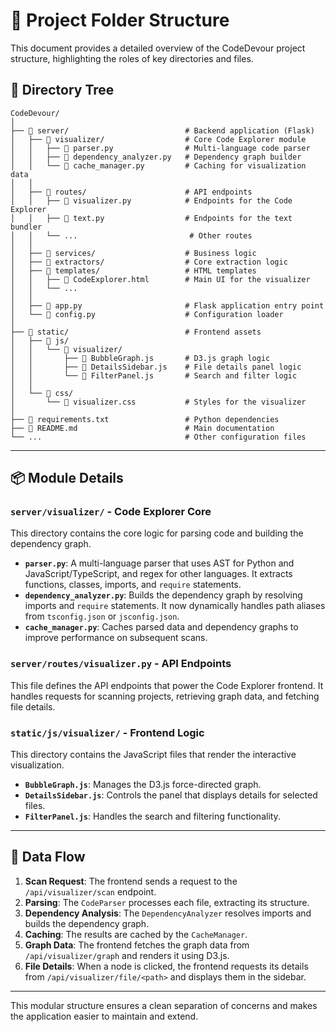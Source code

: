 # 📂 Project Folder Structure

This document provides a detailed overview of the CodeDevour project structure, highlighting the roles of key directories and files.

## 🌳 Directory Tree

```
CodeDevour/
│
├── 📁 server/                          # Backend application (Flask)
│   ├── 📁 visualizer/                  # Core Code Explorer module
│   │   ├── 📄 parser.py                # Multi-language code parser
│   │   ├── 📄 dependency_analyzer.py   # Dependency graph builder
│   │   └── 📄 cache_manager.py         # Caching for visualization data
│   │
│   ├── 📁 routes/                      # API endpoints
│   │   ├── 📄 visualizer.py            # Endpoints for the Code Explorer
│   │   ├── 📄 text.py                  # Endpoints for the text bundler
│   │   └── ...                         # Other routes
│   │
│   ├── 📁 services/                    # Business logic
│   ├── 📁 extractors/                  # Core extraction logic
│   ├── 📁 templates/                   # HTML templates
│   │   ├── 📄 CodeExplorer.html        # Main UI for the visualizer
│   │   └── ...
│   │
│   ├── 📄 app.py                       # Flask application entry point
│   └── 📄 config.py                    # Configuration loader
│
├── 📁 static/                          # Frontend assets
│   ├── 📁 js/
│   │   └── 📁 visualizer/
│   │       ├── 📄 BubbleGraph.js       # D3.js graph logic
│   │       ├── 📄 DetailsSidebar.js    # File details panel logic
│   │       └── 📄 FilterPanel.js       # Search and filter logic
│   │
│   └── 📁 css/
│       └── 📄 visualizer.css           # Styles for the visualizer
│
├── 📄 requirements.txt                 # Python dependencies
├── 📄 README.md                        # Main documentation
└── ...                                # Other configuration files
```

---

## 📦 Module Details

### `server/visualizer/` - Code Explorer Core

This directory contains the core logic for parsing code and building the dependency graph.

- **`parser.py`**: A multi-language parser that uses AST for Python and JavaScript/TypeScript, and regex for other languages. It extracts functions, classes, imports, and `require` statements.
- **`dependency_analyzer.py`**: Builds the dependency graph by resolving imports and `require` statements. It now dynamically handles path aliases from `tsconfig.json` or `jsconfig.json`.
- **`cache_manager.py`**: Caches parsed data and dependency graphs to improve performance on subsequent scans.

### `server/routes/visualizer.py` - API Endpoints

This file defines the API endpoints that power the Code Explorer frontend. It handles requests for scanning projects, retrieving graph data, and fetching file details.

### `static/js/visualizer/` - Frontend Logic

This directory contains the JavaScript files that render the interactive visualization.

- **`BubbleGraph.js`**: Manages the D3.js force-directed graph.
- **`DetailsSidebar.js`**: Controls the panel that displays details for selected files.
- **`FilterPanel.js`**: Handles the search and filtering functionality.

---

## 🔄 Data Flow

1.  **Scan Request**: The frontend sends a request to the `/api/visualizer/scan` endpoint.
2.  **Parsing**: The `CodeParser` processes each file, extracting its structure.
3.  **Dependency Analysis**: The `DependencyAnalyzer` resolves imports and builds the dependency graph.
4.  **Caching**: The results are cached by the `CacheManager`.
5.  **Graph Data**: The frontend fetches the graph data from `/api/visualizer/graph` and renders it using D3.js.
6.  **File Details**: When a node is clicked, the frontend requests its details from `/api/visualizer/file/<path>` and displays them in the sidebar.

---

This modular structure ensures a clean separation of concerns and makes the application easier to maintain and extend.
